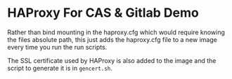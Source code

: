 HAProxy For CAS & Gitlab Demo 
=============

Rather than bind mounting in the haproxy.cfg which would require knowing the files absolute path, this just adds the haproxy.cfg file to a new image every time you run the run scripts. 

The SSL certificate used by HAProxy is also added to the image and the script to generate it is in `gencert.sh`. 


